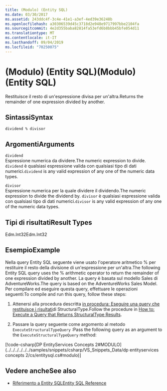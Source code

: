 ```yaml
---
title: (Modulo) (Entity SQL)
ms.date: 03/30/2017
ms.assetid: 243ddc4f-3c4e-41e1-a3ef-4ed39e36248b
ms.openlocfilehash: a30306539d45c3718d2e948e9717997bbe2104fa
ms.sourcegitcommit: 4e2d355baba82814fa53efd6b8bbb45bfe054d11
ms.translationtype: MT
ms.contentlocale: it-IT
ms.lasthandoff: 09/04/2019
ms.locfileid: "70250075"
---
```

# <a name="modulo-entity-sql"></a><span data-ttu-id="c5769-102">(Modulo) (Entity SQL)</span><span class="sxs-lookup"><span data-stu-id="c5769-102">(Modulo) (Entity SQL)</span></span>
<span data-ttu-id="c5769-103">Restituisce il resto di un'espressione divisa per un'altra.</span><span class="sxs-lookup"><span data-stu-id="c5769-103">Returns the remainder of one expression divided by another.</span></span>  
  
## <a name="syntax"></a><span data-ttu-id="c5769-104">Sintassi</span><span class="sxs-lookup"><span data-stu-id="c5769-104">Syntax</span></span>  
  
```  
dividend % divisor  
```  
  
## <a name="arguments"></a><span data-ttu-id="c5769-105">Argomenti</span><span class="sxs-lookup"><span data-stu-id="c5769-105">Arguments</span></span>  
 `dividend`  
 <span data-ttu-id="c5769-106">Espressione numerica da dividere.</span><span class="sxs-lookup"><span data-stu-id="c5769-106">The numeric expression to divide.</span></span> <span data-ttu-id="c5769-107">`dividend` è qualsiasi espressione valida con qualsiasi tipo di dati numerici.</span><span class="sxs-lookup"><span data-stu-id="c5769-107">`dividend` is any valid expression of any one of the numeric data types.</span></span>  
  
 `divisor`  
 <span data-ttu-id="c5769-108">Espressione numerica per la quale dividere il dividendo.</span><span class="sxs-lookup"><span data-stu-id="c5769-108">The numeric expression to divide the dividend by.</span></span> <span data-ttu-id="c5769-109">`divisor` è qualsiasi espressione valida con qualsiasi tipo di dati numerici.</span><span class="sxs-lookup"><span data-stu-id="c5769-109">`divisor` is any valid expression of any one of the numeric data types.</span></span>  
  
## <a name="result-types"></a><span data-ttu-id="c5769-110">Tipi di risultati</span><span class="sxs-lookup"><span data-stu-id="c5769-110">Result Types</span></span>  
 <span data-ttu-id="c5769-111">Edm.Int32</span><span class="sxs-lookup"><span data-stu-id="c5769-111">Edm.Int32</span></span>  
  
## <a name="example"></a><span data-ttu-id="c5769-112">Esempio</span><span class="sxs-lookup"><span data-stu-id="c5769-112">Example</span></span>  
 <span data-ttu-id="c5769-113">Nella query Entity SQL seguente viene usato l'operatore aritmetico % per restituire il resto della divisione di un'espressione per un'altra.</span><span class="sxs-lookup"><span data-stu-id="c5769-113">The following Entity SQL query uses the % arithmetic operator to return the remainder of one expression divided by another.</span></span> <span data-ttu-id="c5769-114">La query è basata sul modello Sales di AdventureWorks.</span><span class="sxs-lookup"><span data-stu-id="c5769-114">The query is based on the AdventureWorks Sales Model.</span></span> <span data-ttu-id="c5769-115">Per compilare ed eseguire questa query, effettuare le operazioni seguenti:</span><span class="sxs-lookup"><span data-stu-id="c5769-115">To compile and run this query, follow these steps:</span></span>  
  
1. <span data-ttu-id="c5769-116">Attenersi alla procedura descritta [in procedura: Eseguire una query che restituisce i risultati](../how-to-execute-a-query-that-returns-structuraltype-results.md)di StructuralType.</span><span class="sxs-lookup"><span data-stu-id="c5769-116">Follow the procedure in [How to: Execute a Query that Returns StructuralType Results](../how-to-execute-a-query-that-returns-structuraltype-results.md).</span></span>  
  
2. <span data-ttu-id="c5769-117">Passare la query seguente come argomento al metodo `ExecuteStructuralTypeQuery` :</span><span class="sxs-lookup"><span data-stu-id="c5769-117">Pass the following query as an argument to the `ExecuteStructuralTypeQuery` method:</span></span>  
  
 [!code-csharp[DP EntityServices Concepts 2#MODULO](../../../../../../samples/snippets/csharp/VS_Snippets_Data/dp entityservices concepts 2/cs/entitysql.cs#modulo)]  
  
## <a name="see-also"></a><span data-ttu-id="c5769-118">Vedere anche</span><span class="sxs-lookup"><span data-stu-id="c5769-118">See also</span></span>

- [<span data-ttu-id="c5769-119">Riferimento a Entity SQL</span><span class="sxs-lookup"><span data-stu-id="c5769-119">Entity SQL Reference</span></span>](entity-sql-reference.md)
